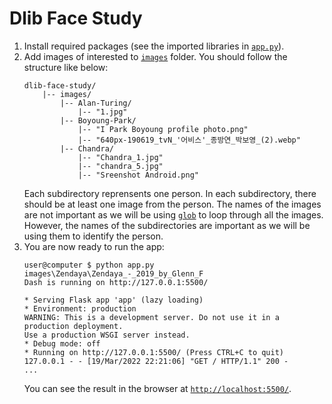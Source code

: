 # Dlib Face Study

1. Install required packages (see the imported libraries in [`app.py`](app.py)).
1. Add images of interested to [`images`](images/) folder. You should follow the structure like below:
    ```
    dlib-face-study/
        |-- images/
            |-- Alan-Turing/
                |-- "1.jpg"
            |-- Boyoung-Park/
                |-- "I Park Boyoung profile photo.png"
                |-- "640px-190619_tvN_'어비스'_종방연_박보영_(2).webp"
            |-- Chandra/
                |-- "Chandra_1.jpg"
                |-- "chandra_5.jpg"
                |-- "Sreenshot Android.png"
    ```
    Each subdirectory reprensents one person. In each subdirectory, there should be at least one image from the person. The names of the images are not important as we will be using [`glob`](https://docs.python.org/3/library/glob.html) to loop through all the images. However, the names of the subdirectories are important as we will be using them to identify the person.
1. You are now ready to run the app:
    ```console
    user@computer $ python app.py
    images\Zendaya\Zendaya_-_2019_by_Glenn_F
    Dash is running on http://127.0.0.1:5500/

    * Serving Flask app 'app' (lazy loading)
    * Environment: production
    WARNING: This is a development server. Do not use it in a production deployment.
    Use a production WSGI server instead.
    * Debug mode: off
    * Running on http://127.0.0.1:5500/ (Press CTRL+C to quit)
    127.0.0.1 - - [19/Mar/2022 22:21:06] "GET / HTTP/1.1" 200 -
    ...
    ```
    You can see the result in the browser at [`http://localhost:5500/`](http://localhost:5500/).